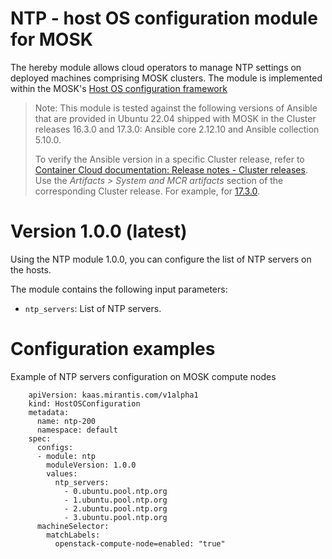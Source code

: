 # NTP - host OS configuration module for MOSK

The hereby module allows cloud operators to manage NTP settings on deployed machines comprising MOSK clusters. The module is implemented within the MOSK's [Host OS configuration framework](https://docs.mirantis.com/mosk/latest/ops/bm-operations/host-os-conf.html)

> Note: This module is tested against the following versions of Ansible that are provided in Ubuntu 22.04 shipped with MOSK
> in the Cluster releases 16.3.0 and 17.3.0: Ansible core 2.12.10 and Ansible collection 5.10.0.
>
> To verify the Ansible version in a specific Cluster release, refer to
> [Container Cloud documentation: Release notes - Cluster releases](https://docs.mirantis.com/container-cloud/latest/release-notes/cluster-releases.html).
> Use the *Artifacts > System and MCR artifacts* section of the corresponding Cluster release. For example, for
> [17.3.0](https://docs.mirantis.com/container-cloud/latest/release-notes/cluster-releases/17-x/17-3-x/17-3-0/17-3-0-artifacts.html#system-and-mcr-artifacts).

# Version 1.0.0 (latest)

Using the NTP module 1.0.0, you can configure the list of NTP servers on the hosts.

The module contains the following input parameters:

- `ntp_servers`: List of NTP servers.

# Configuration examples

Example of NTP servers configuration on MOSK compute nodes

```
    apiVersion: kaas.mirantis.com/v1alpha1
    kind: HostOSConfiguration
    metadata:
      name: ntp-200
      namespace: default
    spec:
      configs:
      - module: ntp
        moduleVersion: 1.0.0
        values:
          ntp_servers:
            - 0.ubuntu.pool.ntp.org
            - 1.ubuntu.pool.ntp.org
            - 2.ubuntu.pool.ntp.org
            - 3.ubuntu.pool.ntp.org
      machineSelector:
        matchLabels:
          openstack-compute-node=enabled: "true"
```
